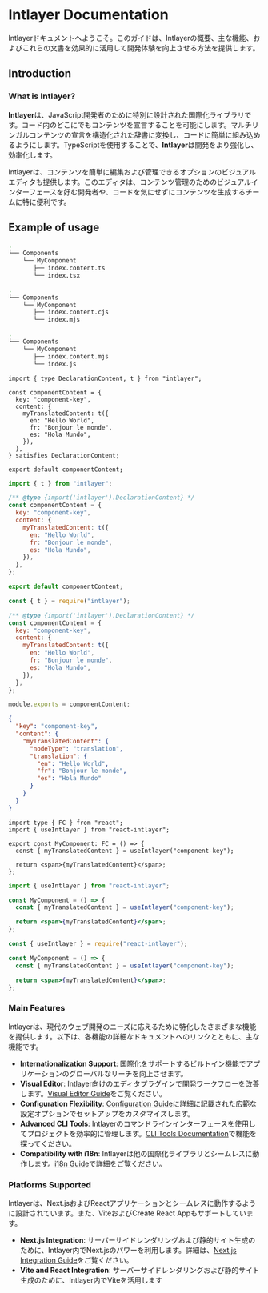 # Intlayer Documentation

Intlayerドキュメントへようこそ。このガイドは、Intlayerの概要、主な機能、およびこれらの文書を効果的に活用して開発体験を向上させる方法を提供します。

## Introduction

### What is Intlayer?

**Intlayer**は、JavaScript開発者のために特別に設計された国際化ライブラリです。コード内のどこにでもコンテンツを宣言することを可能にします。マルチリンガルコンテンツの宣言を構造化された辞書に変換し、コードに簡単に組み込めるようにします。TypeScriptを使用することで、**Intlayer**は開発をより強化し、効率化します。

Intlayerは、コンテンツを簡単に編集および管理できるオプションのビジュアルエディタも提供します。このエディタは、コンテンツ管理のためのビジュアルインターフェースを好む開発者や、コードを気にせずにコンテンツを生成するチームに特に便利です。

## Example of usage

```bash codeFormat="typescript"
.
└── Components
    └── MyComponent
       ├── index.content.ts
       └── index.tsx
```

```bash codeFormat="commonjs"
.
└── Components
    └── MyComponent
       ├── index.content.cjs
       └── index.mjs
```

```bash codeFormat="esm"
.
└── Components
    └── MyComponent
       ├── index.content.mjs
       └── index.js
```

```tsx fileName="src/components/MyComponent/index.content.ts" contentDeclarationFormat="typescript"
import { type DeclarationContent, t } from "intlayer";

const componentContent = {
  key: "component-key",
  content: {
    myTranslatedContent: t({
      en: "Hello World",
      fr: "Bonjour le monde",
      es: "Hola Mundo",
    }),
  },
} satisfies DeclarationContent;

export default componentContent;
```

```javascript fileName="src/components/MyComponent/index.content.mjs" contentDeclarationFormat="esm"
import { t } from "intlayer";

/** @type {import('intlayer').DeclarationContent} */
const componentContent = {
  key: "component-key",
  content: {
    myTranslatedContent: t({
      en: "Hello World",
      fr: "Bonjour le monde",
      es: "Hola Mundo",
    }),
  },
};

export default componentContent;
```

```javascript fileName="src/components/MyComponent/index.content.cjs" contentDeclarationFormat="commonjs"
const { t } = require("intlayer");

/** @type {import('intlayer').DeclarationContent} */
const componentContent = {
  key: "component-key",
  content: {
    myTranslatedContent: t({
      en: "Hello World",
      fr: "Bonjour le monde",
      es: "Hola Mundo",
    }),
  },
};

module.exports = componentContent;
```

```json fileName="src/components/MyComponent/index.content.json" contentDeclarationFormat="json"
{
  "key": "component-key",
  "content": {
    "myTranslatedContent": {
      "nodeType": "translation",
      "translation": {
        "en": "Hello World",
        "fr": "Bonjour le monde",
        "es": "Hola Mundo"
      }
    }
  }
}
```

```tsx fileName="src/components/MyComponent/index.tsx" codeFormat="typescript"
import type { FC } from "react";
import { useIntlayer } from "react-intlayer";

export const MyComponent: FC = () => {
  const { myTranslatedContent } = useIntlayer("component-key");

  return <span>{myTranslatedContent}</span>;
};
```

```jsx fileName="src/components/MyComponent/index.mjx" codeFormat="esm"
import { useIntlayer } from "react-intlayer";

const MyComponent = () => {
  const { myTranslatedContent } = useIntlayer("component-key");

  return <span>{myTranslatedContent}</span>;
};
```

```jsx fileName="src/components/MyComponent/index.csx" codeFormat="commonjs"
const { useIntlayer } = require("react-intlayer");

const MyComponent = () => {
  const { myTranslatedContent } = useIntlayer("component-key");

  return <span>{myTranslatedContent}</span>;
};
```

### Main Features

Intlayerは、現代のウェブ開発のニーズに応えるために特化したさまざまな機能を提供します。以下は、各機能の詳細なドキュメントへのリンクとともに、主な機能です。

- **Internationalization Support**: 国際化をサポートするビルトイン機能でアプリケーションのグローバルなリーチを向上させます。
- **Visual Editor**: Intlayer向けのエディタプラグインで開発ワークフローを改善します。[Visual Editor Guide](https://github.com/aymericzip/intlayer/blob/main/docs/ja/intlayer_editor.md)をご覧ください。
- **Configuration Flexibility**: [Configuration Guide](https://github.com/aymericzip/intlayer/blob/main/docs/ja/configuration.md)に詳細に記載された広範な設定オプションでセットアップをカスタマイズします。
- **Advanced CLI Tools**: Intlayerのコマンドラインインターフェースを使用してプロジェクトを効率的に管理します。[CLI Tools Documentation](https://github.com/aymericzip/intlayer/blob/main/docs/ja/intlayer_cli.md)で機能を探ってください。
- **Compatibility with i18n**: Intlayerは他の国際化ライブラリとシームレスに動作します。[i18n Guide](https://github.com/aymericzip/intlayer/blob/main/docs/ja/intlayer_with_i18next.md)で詳細をご覧ください。

### Platforms Supported

Intlayerは、Next.jsおよびReactアプリケーションとシームレスに動作するように設計されています。また、ViteおよびCreate React Appもサポートしています。

- **Next.js Integration**: サーバーサイドレンダリングおよび静的サイト生成のために、Intlayer内でNext.jsのパワーを利用します。詳細は、[Next.js Integration Guide](https://github.com/aymericzip/intlayer/blob/main/docs/ja/intlayer_with_nextjs_15.md)をご覧ください。
- **Vite and React Integration**: サーバーサイドレンダリングおよび静的サイト生成のために、Intlayer内でViteを活用します
